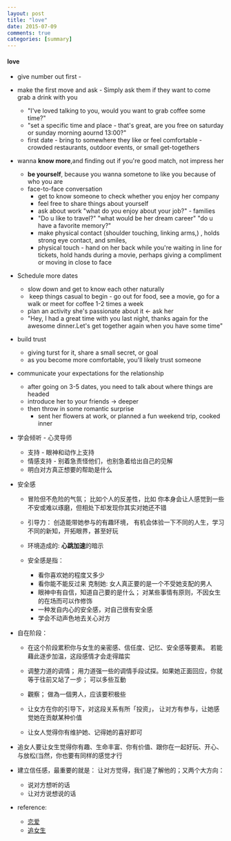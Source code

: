 ```yaml
---
layout: post
title: "love"
date: 2015-07-09
comments: true
categories: [summary]
---
```


#### love

* give number out first -  
* make the first move and ask - Simply ask them if they want to come grab a drink with you
  + "I've loved talking to you, would you want to grab coffee some time?"
  + "set a specific time and place - that's great, are you free on saturday or sunday morning aournd 13:00?" 
  +  first date - bring to somewhere they like or feel comfortable   - crowded restaurants, outdoor events, or small get-togethers 
   
* wanna **know more**,and finding out if you're good match, not impress her 
    + **be yourself**, because you wanna sometone to like you because of who you are 
    + face-to-face conversation 
        - get to know someone to check whether you enjoy her company 
        - feel free to share things about yourself
        - ask about work "what do you enjoy about your job?" - families 
        - "Do u like to travel?" "what would be her dream career" "do u have a favorite memory?" 
        - make physical contact (shoulder touching, linking arms,) , holds strong eye contact, and smiles,
        - physical touch - hand on her back while you're waiting in line for tickets, hold hands during a movie,  perhaps giving a compliment or moving in close to face 

* Schedule more dates 
    + slow down and get to know each other naturally 
    +  keep things casual to begin - go out for food, see a movie, go for a walk or meet for coffee 1-2 times a week 
    + plan an activity she's passionate about it <- ask her 
    + "Hey, I had a great time with you last night, thanks again for the awesome dinner.Let's get together again when you have some time" 
 
* build trust 
    + giving turst for it, share a small secret, or goal  
    + as you become more comfortable, you'll likely trust someone  

* communicate your expectations for the relationship 
    + after going on 3-5 dates, you need to talk about where things are headed  
    + introduce her to your friends -> deeper 
    + then throw in some romantic surprise 
        - sent her flowers at work, or planned a fun weekend trip, cooked inner 

* 学会倾听  - 心灵导师  
  - 支持  - 眼神和动作上支持  
  - 情感支持 - 别着急责怪他们，也别急着给出自己的见解  
  - 明白对方真正想要的帮助是什么  

* 安全感 
  - 冒险但不危险的气氛； 比如个人的反差性，比如 你本身会让人感觉到一些不安或难以琢磨，但相处下却发现你其实对她还不错  
  - 引导力： 创造能带她参与的有趣环境， 有机会体验一下不同的人生，学习不同的新知，开拓眼界，甚至好玩
  - 环境造成的: **心跳加速**的暗示  
  
  - 安全感是指：  
    + 看你喜欢她的程度又多少  
    + 看你能不能反过来 克制她: 女人真正要的是一个不受她支配的男人 
    + 眼神中有自信，知道自己要的是什么； 对某些事情有原则，不因女生的在场而可以作修饰 
    + 一种发自内心的安全感，对自己很有安全感 
    + 学会不动声色地去关心对方 

* 自在阶段：
  - 在这个阶段累积你与女生的亲密感、信任度、记忆、安全感等要素。 若能藉此逐步加温，这段感情才会走得踏实
  - 调整力道的调情； 用力道强一些的调情手段试探。如果她正面回应，你就等于往前又站了一步； 可以多些互動  
  - 觀察； 做為一個男人，应该要积极些 

  - 让女方在你的引导下，对这段关系有所「投资」， 让对方有参与，让她感觉她在贡献某种价值 
  -  让女人觉得你有维护她、记得她的喜好即可 

* 追女人要让女生觉得你有趣、生命丰富、你有价值、跟你在一起好玩、开心、与放松(当然，你也要有同样的感觉才行 

* 建立信任感，最重要的就是： 让对方觉得，我们是了解他的；又两个大方向：
  - 说对方想听的话  
  - 让对方说想说的话  

* reference:
  - [恋爱](http://www.xinli001.com/info/13279/)
  - [追女生](http://blog.udn.com/54PH7/2001852)
